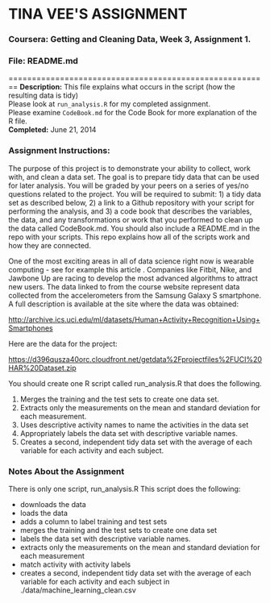 #           TINA VEE'S ASSIGNMENT
### Coursera: Getting and Cleaning Data, Week 3, Assignment 1.
### File: README.md

========================================================
**Description:** This file explains what occurs in the script (how the resulting data is tidy)<br/>
Please look at `run_analysis.R` for my completed assignment.<br/>
Please examine `CodeBook.md` for the Code Book for more explanation of the R file.<br/>
**Completed:** June 21, 2014

### Assignment Instructions: 
The purpose of this project is to demonstrate your ability to collect, work with, and clean a data set. The goal is to prepare tidy data that can be used for later analysis. You will be graded by your peers on a series of yes/no questions related to the project. You will be required to submit: 1) a tidy data set as described below, 2) a link to a Github repository with your script for performing the analysis, and 3) a code book that describes the variables, the data, and any transformations or work that you performed to clean up the data called CodeBook.md. You should also include a README.md in the repo with your scripts. This repo explains how all of the scripts work and how they are connected.  

One of the most exciting areas in all of data science right now is wearable computing - see for example this article . Companies like Fitbit, Nike, and Jawbone Up are racing to develop the most advanced algorithms to attract new users. The data linked to from the course website represent data collected from the accelerometers from the Samsung Galaxy S smartphone. A full description is available at the site where the data was obtained: 

http://archive.ics.uci.edu/ml/datasets/Human+Activity+Recognition+Using+Smartphones 

Here are the data for the project: 

https://d396qusza40orc.cloudfront.net/getdata%2Fprojectfiles%2FUCI%20HAR%20Dataset.zip 

 You should create one R script called run_analysis.R that does the following. 


<ol>
<li>Merges the training and the test sets to create one data set.</li>
<li>Extracts only the measurements on the mean and standard deviation for each measurement. </li>
<li>Uses descriptive activity names to name the activities in the data set</li>
<li>Appropriately labels the data set with descriptive variable names. </li>
<li>Creates a second, independent tidy data set with the average of each variable for each activity and each subject.</li>
</ol>

### Notes About the Assignment

There is only one script, run_analysis.R
This script does the following:

<ul>
<li>downloads the data</li>
<li>loads the data</li>
<li>adds a column to label training and test sets</li>
<li>merges the training and the test sets to create one data set</li>
<li>labels the data set with descriptive variable names.</li>
<li>extracts only the measurements on the mean and standard deviation for each measurement</li>
<li>match activity with activity labels </li>
<li>creates a second, independent tidy data set with the average of each variable for each activity and each subject in ./data/machine_learning_clean.csv</li>
</ul>
